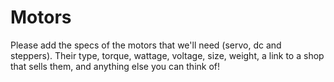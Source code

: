 # Motors #

Please add the specs of the motors that we'll need (servo, dc and steppers). Their type, torque, wattage, voltage, size, weight, a link to a shop that sells them, and anything else you can think of!